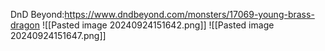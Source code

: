 DnD Beyond:https://www.dndbeyond.com/monsters/17069-young-brass-dragon
![[Pasted image 20240924151642.png]]
![[Pasted image 20240924151647.png]]